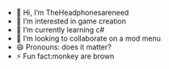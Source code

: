 - 👋 Hi, I’m TheHeadphonesareneed
- 👀 I’m interested in game creation 
- 🌱 I’m currently learning c#
- 💞️ I’m looking to collaborate on a mod menu
- 😄 Pronouns: does it matter?
- ⚡ Fun fact:monkey are brown

<!---
Simsthevrpro/Simsthevrpro is a ✨ special ✨ repository because its `README.md` (this file) appears on your GitHub profile.
You can click the Preview link to take a look at your changes.
--->
